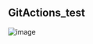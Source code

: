## GitActions_test
![image](https://github.com/cloud-test-2lee/GitActions_test_/assets/121911922/fa5ea618-d7e3-4823-aa73-655fd9514313)



